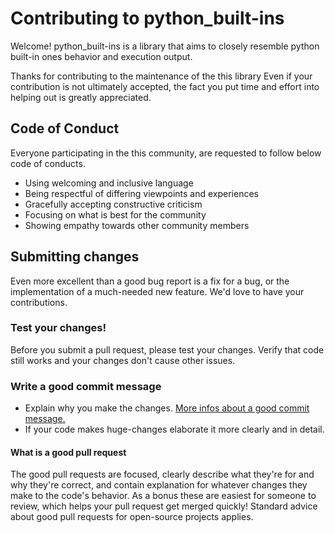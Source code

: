 # Contributing to python_built-ins

Welcome!  python_built-ins is a library that aims to closely
resemble python built-in ones behavior and execution output.

Thanks for contributing to the maintenance of the this library
Even if your contribution is not ultimately accepted, the fact
you put time and effort into helping out is greatly appreciated.

## Code of Conduct

Everyone participating in the this community, 
are requested to follow below code of conducts.

* Using welcoming and inclusive language
* Being respectful of differing viewpoints and experiences
* Gracefully accepting constructive criticism
* Focusing on what is best for the community
* Showing empathy towards other community members

## Submitting changes

Even more excellent than a good bug report is a fix for a bug, or the
implementation of a much-needed new feature. We'd love to have
your contributions.


### Test your changes!

Before you submit a pull request, please test your changes.
Verify that code still works and your changes don't cause other issues.

### Write a good commit message

* Explain why you make the changes. [More infos about a good commit message.][commit_message]
* If your code makes huge-changes elaborate it more clearly and in detail.

#### What is a good pull request
The good pull requests are focused, clearly describe what they're for
and why they're correct, and contain explanation for whatever changes they
make to the code's behavior.  As a bonus these are easiest for someone
to review, which helps your pull request get merged quickly!  Standard
advice about good pull requests for open-source projects applies.


[commit_message]: http://tbaggery.com/2008/04/19/a-note-about-git-commit-messages.html